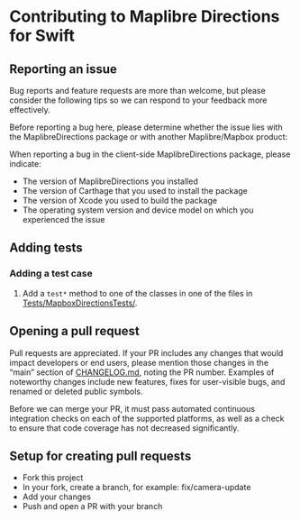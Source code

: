 # Contributing to Maplibre Directions for Swift

## Reporting an issue

Bug reports and feature requests are more than welcome, but please consider the following tips so we can respond to your feedback more effectively.

Before reporting a bug here, please determine whether the issue lies with the MaplibreDirections package or with another Maplibre/Mapbox  product:

When reporting a bug in the client-side MaplibreDirections package, please indicate:

* The version of MaplibreDirections you installed
* The version of Carthage that you used to install the package
* The version of Xcode you used to build the package
* The operating system version and device model on which you experienced the issue

## Adding tests

### Adding a test case

1. Add a `test*` method to one of the classes in one of the files in [Tests/MapboxDirectionsTests/](./Tests/MapboxDirectionsTests/).

## Opening a pull request

Pull requests are appreciated. If your PR includes any changes that would impact developers or end users, please mention those changes in the “main” section of [CHANGELOG.md](CHANGELOG.md), noting the PR number. Examples of noteworthy changes include new features, fixes for user-visible bugs, and renamed or deleted public symbols.

Before we can merge your PR, it must pass automated continuous integration checks on each of the supported platforms, as well as a check to ensure that code coverage has not decreased significantly.

## Setup for creating pull requests

* Fork this project
* In your fork, create a branch, for example: fix/camera-update
* Add your changes
* Push and open a PR with your branch
